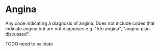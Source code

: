 # Angina

Any code indicating a diagnosis of angina. Does not include codes that indicate angina but are not diagnoses e.g. "h/o angina", "angina plan discussed".

TODO need to validate
